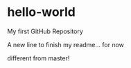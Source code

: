 # hello-world
My first GitHub Repository

A new line to finish my readme... for now

different from master!
